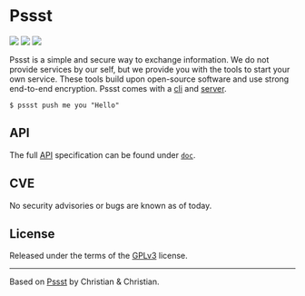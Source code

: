 Pssst
=====
[![](https://img.shields.io/badge/version-2.6.6-brightgreen.svg)](https://github.com/cuhsat/pssst/archive/master.zip)
[![](https://img.shields.io/travis/cuhsat/pssst.svg)](https://travis-ci.org/cuhsat/pssst)
[![](https://img.shields.io/badge/deploy-heroku-blue.svg)](https://heroku.com/deploy)

Pssst is a simple and secure way to exchange information. We do not provide
services by our self, but we provide you with the tools to start your own
service. These tools build upon open-source software and use strong end-to-end
encryption. Pssst comes with a [cli](doc/cli.md) and [server](doc/server.md).

```
$ pssst push me you "Hello"
```

API
---
The full [API](/doc/api.md) specification can be found under [`doc`](doc/).

CVE
---
No security advisories or bugs are known as of today.

License
-------
Released under the terms of the [GPLv3](LICENSE) license.

----
Based on [Pssst](https://github.com/pssst/pssst) by Christian & Christian.
